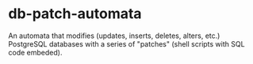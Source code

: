 # db-patch-automata
An automata that modifies (updates, inserts, deletes, alters, etc.) PostgreSQL databases
with a series of "patches" (shell scripts with SQL code embeded).
